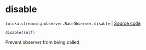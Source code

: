 # disable
`toloka.streaming.observer.BaseObserver.disable` | [Source code](https://github.com/Toloka/toloka-kit/blob/v1.1.0.post1/src/streaming/observer.py#L47)

```python
disable(self)
```

Prevent observer from being called.

